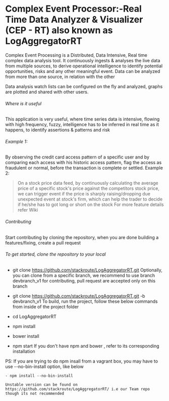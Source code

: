Complex Event Processor:-Real Time Data Analyzer & Visualizer (CEP - RT) also known as LogAggregatorRT
===
Complex Event Processing is a Distributed, Data Intensive, Real time complex data analysis tool. It continuously ingests & analyses the live data from multiple sources, to derive operational intelligence to identify potential opportunities, risks and any other meaningful event. Data can be analyzed from more than one source, in relation with the other

Data analysis watch lists can be configured on the fly and analyzed, graphs are plotted and shared with other users.

###### Where is it useful

This application is very useful, where time series data is intensive, flowing with high frequency, fuzzy, intelligence has to be inferred in real time as it happens, to identify assertions & patterns and risk

###### Example 1:

By observing the credit card access pattern of a specific user and by comparing each access with his historic access pattern, flag the access as fraudulent or normal, before the transaction is complete or settled.
Example 2:

> On a stock price data feed, by continuously calculating the average price of a specific stock's price against the competitors stock price, we can trigger event if the price is sharply raising/dropping due unexpected event at stock's firm, which can help the trader to decide if he/she has to got long or short on the stock
For more feature details refer Wiki

###### Contributing

Start contributing by cloning the repository, when you are done building a features/fixing, create a pull request

###### To get started, clone the repository to your local

- git clone https://github.com/stackroute/LogAggregatorRT.git
Optionally, you can clone from a specific branch, we recommend to use branch devbranch_v1 for contributing, pull request are accepted only on this branch

- git clone https://github.com/stackroute/LogAggregatorRT.git -b devbranch_v1
To build, run the project, follow these below commands from inside of the project folder

- cd LogAggregatorRT

- npm install
- bower install
- npm start
If you don't have npm and bower , refer to its corresponding installation

PS: If you are trying to do npm insall from a vagrant box, you may have to use --no-bin-install option, like below

    - npm install --no-bin-install

    Unstable version can be found on https://github.com/stackroute/LogAggregatorRT/ i.e our Team repo though its not recommended
